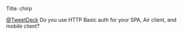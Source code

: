 Title: chirp

<a href="http://twitter.com/TweetDeck">@TweetDeck</a> Do you use HTTP Basic auth for your SPA, Air client, and mobile client?
